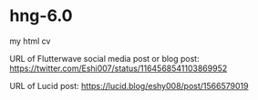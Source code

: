 # hng-6.0
 my html cv

URL of Flutterwave social media post or blog post: https://twitter.com/Eshi007/status/1164568541103869952

URL of Lucid post: https://lucid.blog/eshy008/post/1566579019
